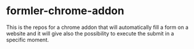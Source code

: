 # formler-chrome-addon
This is the repos for a chrome addon that will automatically fill a form on a website and it will give also the possibility to execute the submit in a specific moment.
